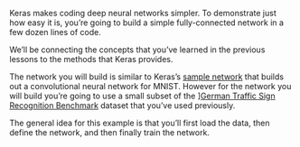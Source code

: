 Keras makes coding deep neural networks simpler. To demonstrate just how easy it is, you’re going to build a simple fully-connected network in a few dozen lines of code.

We’ll be connecting the concepts that you’ve learned in the previous lessons to the methods that Keras provides.

The network you will build is similar to Keras’s [sample network](https://github.com/keras-team/keras/blob/master/examples/mnist_cnn.py) that builds out a convolutional neural network for MNIST. However for the network you will build you’re going to use a small subset of the ][German Traffic Sign Recognition Benchmark](http://benchmark.ini.rub.de/?section=gtsrb&subsection=news) dataset that you’ve used previously.

The general idea for this example is that you’ll first load the data, then define the network, and then finally train the network.

